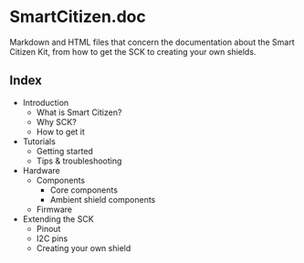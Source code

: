 SmartCitizen.doc
================

Markdown and HTML files that concern the documentation about the Smart Citizen Kit, from how to get the SCK to creating your own shields.

## Index

- Introduction
    - What is Smart Citizen?
    - Why SCK?
    - How to get it
- Tutorials
    - Getting started
    - Tips & troubleshooting
- Hardware
    - Components
        - Core components
        - Ambient shield components
    - Firmware
- Extending the SCK
    - Pinout
    - I2C pins
    - Creating your own shield
